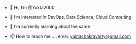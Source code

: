 - 👋 Hi, I’m @Yukta2000
- 👀 I’m interested in DevOps, Data Science, Cloud Computing
- 🌱 I’m currently learning about the same

- 📫 How to reach me .... emai: yuktachakravarty@gmail.com

<!---
Yukta2000/Yukta2000 is a ✨ special ✨ repository because its `README.md` (this file) appears on your GitHub profile.
You can click the Preview link to take a look at your changes.
--->
